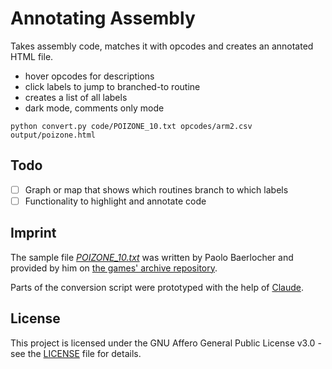 # Annotating Assembly

Takes assembly code, matches it with opcodes and creates an annotated HTML file.

- hover opcodes for descriptions
- click labels to jump to branched-to routine
- creates a list of all labels
- dark mode, comments only mode

```shell
python convert.py code/POIZONE_10.txt opcodes/arm2.csv output/poizone.html
```

## Todo

- [ ] Graph or map that shows which routines branch to which labels
- [ ] Functionality to highlight and annotate code

## Imprint
The sample file *[POIZONE_10.txt](code/POIZONE_10.txt)* was written by Paolo Baerlocher and provided by him on [the games' archive repository](https://github.com/PaoloBaerlocher/Archimedes/blob/main/Poizone/POIZONE_10.txt).

Parts of the conversion script were prototyped with the help of [Claude](https://claude.ai). 

## License
This project is licensed under the GNU Affero General Public License v3.0 - see the [LICENSE](LICENSE) file for details.
